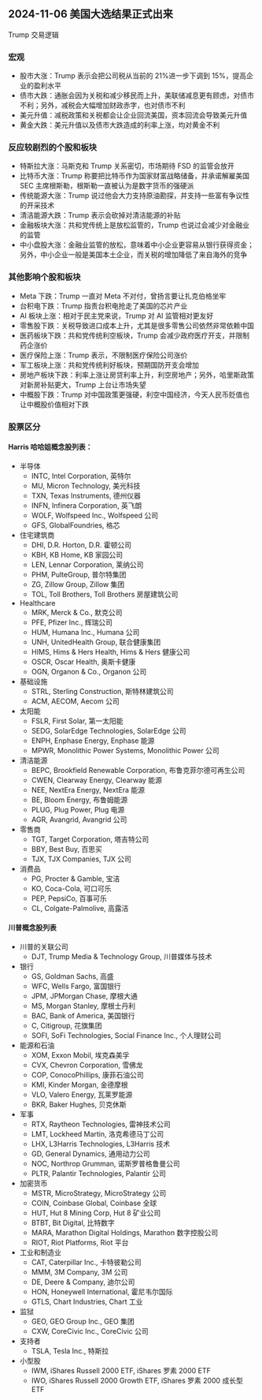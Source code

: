 ## 2024-11-06 美国大选结果正式出来

Trump 交易逻辑

### 宏观

- 股市大涨：Trump 表示会把公司税从当前的 21%进一步下调到 15%，提高企业的盈利水平
- 债市大跌：通胀会因为关税和减少移民而上升，美联储减息更有顾虑，对债市不利；另外，减税会大幅增加财政赤字，也对债市不利
- 美元升值：减税政策和关税都会让企业回流美国，资本回流会导致美元升值
- 黄金大跌：美元升值以及债市大跌造成的利率上涨，均对黄金不利

### 反应较剧烈的个股和板块

- 特斯拉大涨：马斯克和 Trump 关系密切，市场期待 FSD 的监管会放开
- 比特币大涨：Trump 称要把比特币作为国家财富战略储备，并承诺解雇美国 SEC 主席根斯勒，根斯勒一直被认为是数字货币的强硬派
- 传统能源大涨：Trump 说过他会大力支持原油勘探，并支持一些富有争议性的开采技术
- 清洁能源大跌：Trump 表示会砍掉对清洁能源的补贴
- 金融板块大涨：共和党传统上是放松监管的，Trump 也说过会减少对金融业的监管
- 中小盘股大涨：金融业监管的放松，意味着中小企业更容易从银行获得资金；另外，中小企业一般是美国本土企业，而关税的增加降低了来自海外的竞争

### 其他影响个股和板块

- Meta 下跌：Trump 一直对 Meta 不对付，曾扬言要让扎克伯格坐牢
- 台积电下跌：Trump 指责台积电抢走了美国的芯片产业
- AI 板块上涨：相对于民主党来说，Trump 对 AI 监管相对更友好
- 零售股下跌：关税导致进口成本上升，尤其是很多零售公司依然非常依赖中国
- 医药板块下跌：共和党传统利空板块，Trump 会减少政府医疗开支，并限制药企涨价
- 医疗保险上涨：Trump 表示，不限制医疗保险公司涨价
- 军工板块上涨：共和党传统利好板块，预期国防开支会增加
- 房地产板块下跌：利率上涨让房贷利率上升，利空房地产；另外，哈里斯政策对新房补贴更大，Trump 上台让市场失望
- 中概股下跌：Trump 对中国政策更强硬，利空中国经济，今天人民币贬值也让中概股价值相对下跌

### 股票区分

#### Harris 哈哈姐概念股列表：

- 半导体
  - INTC, Intel Corporation, 英特尔
  - MU, Micron Technology, 美光科技
  - TXN, Texas Instruments, 德州仪器
  - INFN, Infinera Corporation, 英飞朗
  - WOLF, Wolfspeed Inc., Wolfspeed 公司
  - GFS, GlobalFoundries, 格芯
- 住宅建筑商
  - DHI, D.R. Horton, D.R. 霍顿公司
  - KBH, KB Home, KB 家园公司
  - LEN, Lennar Corporation, 莱纳公司
  - PHM, PulteGroup, 普尔特集团
  - ZG, Zillow Group, Zillow 集团
  - TOL, Toll Brothers, Toll Brothers 房屋建筑公司
- Healthcare
  - MRK, Merck & Co., 默克公司
  - PFE, Pfizer Inc., 辉瑞公司
  - HUM, Humana Inc., Humana 公司
  - UNH, UnitedHealth Group, 联合健康集团
  - HIMS, Hims & Hers Health, Hims & Hers 健康公司
  - OSCR, Oscar Health, 奥斯卡健康
  - OGN, Organon & Co., Organon 公司
- 基础设施
  - STRL, Sterling Construction, 斯特林建筑公司
  - ACM, AECOM, Aecom 公司
- 太阳能
  - FSLR, First Solar, 第一太阳能
  - SEDG, SolarEdge Technologies, SolarEdge 公司
  - ENPH, Enphase Energy, Enphase 能源
  - MPWR, Monolithic Power Systems, Monolithic Power 公司
- 清洁能源
  - BEPC, Brookfield Renewable Corporation, 布鲁克菲尔德可再生公司
  - CWEN, Clearway Energy, Clearway 能源
  - NEE, NextEra Energy, NextEra 能源
  - BE, Bloom Energy, 布鲁姆能源
  - PLUG, Plug Power, Plug 电源
  - AGR, Avangrid, Avangrid 公司
- 零售商
  - TGT, Target Corporation, 塔吉特公司
  - BBY, Best Buy, 百思买
  - TJX, TJX Companies, TJX 公司
- 消费品
  - PG, Procter & Gamble, 宝洁
  - KO, Coca-Cola, 可口可乐
  - PEP, PepsiCo, 百事可乐
  - CL, Colgate-Palmolive, 高露洁

#### 川普概念股列表

- 川普的关联公司
  - DJT, Trump Media & Technology Group, 川普媒体与技术
- 银行
  - GS, Goldman Sachs, 高盛
  - WFC, Wells Fargo, 富国银行
  - JPM, JPMorgan Chase, 摩根大通
  - MS, Morgan Stanley, 摩根士丹利
  - BAC, Bank of America, 美国银行
  - C, Citigroup, 花旗集团
  - SOFI, SoFi Technologies, Social Finance Inc., 个人理财公司
- 能源和石油
  - XOM, Exxon Mobil, 埃克森美孚
  - CVX, Chevron Corporation, 雪佛龙
  - COP, ConocoPhillips, 康菲石油公司
  - KMI, Kinder Morgan, 金德摩根
  - VLO, Valero Energy, 瓦莱罗能源
  - BKR, Baker Hughes, 贝克休斯
- 军事
  - RTX, Raytheon Technologies, 雷神技术公司
  - LMT, Lockheed Martin, 洛克希德马丁公司
  - LHX, L3Harris Technologies, L3Harris 技术
  - GD, General Dynamics, 通用动力公司
  - NOC, Northrop Grumman, 诺斯罗普格鲁曼公司
  - PLTR, Palantir Technologies, Palantir 公司
- 加密货币
  - MSTR, MicroStrategy, MicroStrategy 公司
  - COIN, Coinbase Global, Coinbase 全球
  - HUT, Hut 8 Mining Corp, Hut 8 矿业公司
  - BTBT, Bit Digital, 比特数字
  - MARA, Marathon Digital Holdings, Marathon 数字控股公司
  - RIOT, Riot Platforms, Riot 平台
- 工业和制造业
  - CAT, Caterpillar Inc., 卡特彼勒公司
  - MMM, 3M Company, 3M 公司
  - DE, Deere & Company, 迪尔公司
  - HON, Honeywell International, 霍尼韦尔国际
  - GTLS, Chart Industries, Chart 工业
- 监狱
  - GEO, GEO Group Inc., GEO 集团
  - CXW, CoreCivic Inc., CoreCivic 公司
- 支持者
  - TSLA, Tesla Inc., 特斯拉
- 小型股
  - IWM, iShares Russell 2000 ETF, iShares 罗素 2000 ETF
  - IWO, iShares Russell 2000 Growth ETF, iShares 罗素 2000 成长型 ETF
